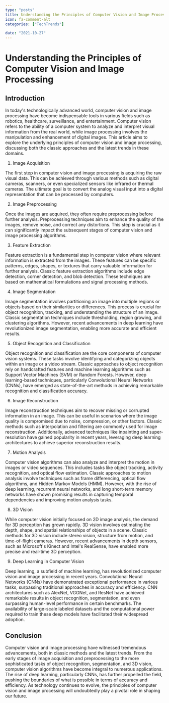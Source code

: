 ```yaml
---
type: "posts"
title: Understanding the Principles of Computer Vision and Image Processing
icon: fa-comment-alt
categories: ["TechTrends"]

date: "2021-10-27"
---
```




# Understanding the Principles of Computer Vision and Image Processing

## Introduction

In today's technologically advanced world, computer vision and image processing have become indispensable tools in various fields such as robotics, healthcare, surveillance, and entertainment. Computer vision refers to the ability of a computer system to analyze and interpret visual information from the real world, while image processing involves the manipulation and enhancement of digital images. This article aims to explore the underlying principles of computer vision and image processing, discussing both the classic approaches and the latest trends in these domains.

1. Image Acquisition

The first step in computer vision and image processing is acquiring the raw visual data. This can be achieved through various methods such as digital cameras, scanners, or even specialized sensors like infrared or thermal cameras. The ultimate goal is to convert the analog visual input into a digital representation that can be processed by computers.

2. Image Preprocessing

Once the images are acquired, they often require preprocessing before further analysis. Preprocessing techniques aim to enhance the quality of the images, remove noise, and correct any distortions. This step is crucial as it can significantly impact the subsequent stages of computer vision and image processing algorithms.

3. Feature Extraction

Feature extraction is a fundamental step in computer vision where relevant information is extracted from the images. These features can be specific patterns, edges, shapes, or textures that carry valuable information for further analysis. Classic feature extraction algorithms include edge detection, corner detection, and blob detection. These techniques are based on mathematical formulations and signal processing methods.

4. Image Segmentation

Image segmentation involves partitioning an image into multiple regions or objects based on their similarities or differences. This process is crucial for object recognition, tracking, and understanding the structure of an image. Classic segmentation techniques include thresholding, region growing, and clustering algorithms. However, recent advancements in deep learning have revolutionized image segmentation, enabling more accurate and efficient results.

5. Object Recognition and Classification

Object recognition and classification are the core components of computer vision systems. These tasks involve identifying and categorizing objects within an image or a video stream. Classic approaches to object recognition rely on handcrafted features and machine learning algorithms such as Support Vector Machines (SVM) or Random Forests. However, deep learning-based techniques, particularly Convolutional Neural Networks (CNNs), have emerged as state-of-the-art methods in achieving remarkable recognition and classification accuracy.

6. Image Reconstruction

Image reconstruction techniques aim to recover missing or corrupted information in an image. This can be useful in scenarios where the image quality is compromised due to noise, compression, or other factors. Classic methods such as interpolation and filtering are commonly used for image reconstruction. Additionally, advanced techniques like inpainting and super-resolution have gained popularity in recent years, leveraging deep learning architectures to achieve superior reconstruction results.

7. Motion Analysis

Computer vision algorithms can also analyze and interpret the motion in images or video sequences. This includes tasks like object tracking, activity recognition, and optical flow estimation. Classic approaches to motion analysis involve techniques such as frame differencing, optical flow algorithms, and Hidden Markov Models (HMM). However, with the rise of deep learning, recurrent neural networks, and long short-term memory networks have shown promising results in capturing temporal dependencies and improving motion analysis tasks.

8. 3D Vision

While computer vision initially focused on 2D image analysis, the demand for 3D perception has grown rapidly. 3D vision involves estimating the depth, shape, and spatial relationships of objects in a scene. Classic methods for 3D vision include stereo vision, structure from motion, and time-of-flight cameras. However, recent advancements in depth sensors, such as Microsoft's Kinect and Intel's RealSense, have enabled more precise and real-time 3D perception.

9. Deep Learning in Computer Vision

Deep learning, a subfield of machine learning, has revolutionized computer vision and image processing in recent years. Convolutional Neural Networks (CNNs) have demonstrated exceptional performance in various tasks, surpassing traditional approaches in accuracy and efficiency. CNN architectures such as AlexNet, VGGNet, and ResNet have achieved remarkable results in object recognition, segmentation, and even surpassing human-level performance in certain benchmarks. The availability of large-scale labeled datasets and the computational power required to train these deep models have facilitated their widespread adoption.

## Conclusion

Computer vision and image processing have witnessed tremendous advancements, both in classic methods and the latest trends. From the early stages of image acquisition and preprocessing to the more sophisticated tasks of object recognition, segmentation, and 3D vision, computer vision algorithms have become integral to numerous applications. The rise of deep learning, particularly CNNs, has further propelled the field, pushing the boundaries of what is possible in terms of accuracy and efficiency. As technology continues to evolve, the principles of computer vision and image processing will undoubtedly play a pivotal role in shaping our future.